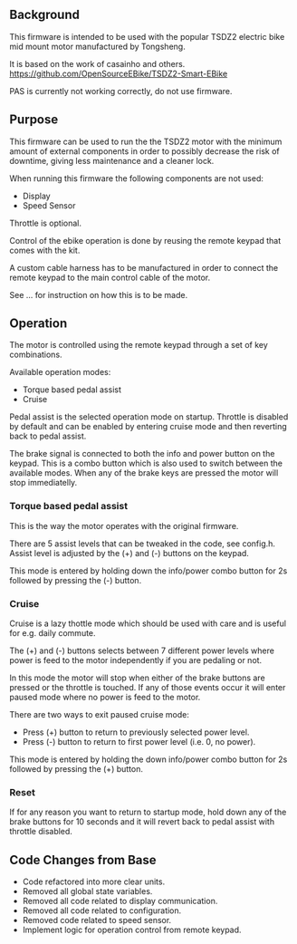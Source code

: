 
## Background
This firmware is intended to be used with the popular TSDZ2 electric bike mid mount motor manufactured by Tongsheng.

It is based on the work of casainho and others.\
https://github.com/OpenSourceEBike/TSDZ2-Smart-EBike

PAS is currently not working correctly, do not use firmware.

## Purpose
This firmware can be used to run the the TSDZ2 motor with the minimum amount
of external components in order to possibly decrease the risk of downtime,
giving less maintenance and a cleaner lock.

When running this firmware the following components are not used:
* Display
* Speed Sensor

Throttle is optional.

Control of the ebike operation is done by reusing the remote
keypad that comes with the kit.

A custom cable harness has to be manufactured in order to connect
the remote keypad to the main control cable of the motor.

See ... for instruction on how this is to be made.


## Operation
The motor is controlled using the remote keypad through a set of key combinations.

Available operation modes:
* Torque based pedal assist
* Cruise

Pedal assist is the selected operation mode on startup.
Throttle is disabled by default and can be enabled by entering
cruise mode and then reverting back to pedal assist.

The brake signal is connected to both the info and power button on the keypad.
This is a combo button which is also used to switch between the available modes.
When any of the brake keys are pressed the motor will stop immediatelly.

### Torque based pedal assist
This is the way the motor operates with the original firmware.

There are 5 assist levels that can be tweaked in the code, see config.h.
Assist level is adjusted by the (+) and (-) buttons on the keypad.

This mode is entered by holding down the info/power combo button for 2s
followed by pressing the (-) button.

### Cruise
Cruise is a lazy thottle mode which should be used with care
and is useful for e.g. daily commute.

The (+) and (-) buttons selects between 7 different power levels
where power is feed to the motor independently if you are pedaling or not.

In this mode the motor will stop when either of the brake buttons are
pressed or the throttle is touched. If any of those events occur it will
enter paused mode where no power is feed to the motor.

There are two ways to exit paused cruise mode:
* Press (+) button to return to previously selected power level.
* Press (-) button to return to first power level (i.e. 0, no power).

This mode is entered by holding the down info/power combo button for 2s
followed by pressing the (+) button.

### Reset
If for any reason you want to return to startup mode, hold down
any of the brake buttons for 10 seconds and it will revert back to pedal assist
with throttle disabled.

## Code Changes from Base
* Code refactored into more clear units.
* Removed all global state variables.
* Removed all code related to display communication.
* Removed all code related to configuration.
* Removed code related to speed sensor.
* Implement logic for operation control from remote keypad.
